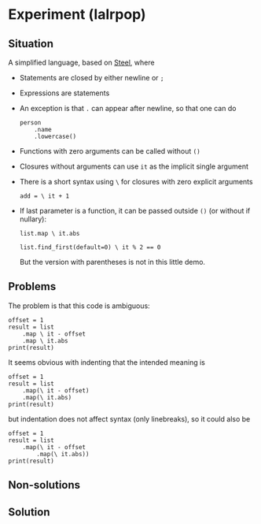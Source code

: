 
# Experiment (lalrpop)

## Situation

A simplified language, based on [Steel](https://github.com/mverleg/steel), where

* Statements are closed by either newline or `;`
* Expressions are statements
* An exception is that `.` can appear after newline, so that one can do

  ```
  person
      .name
      .lowercase()
  ```

* Functions with zero arguments can be called without `()`
* Closures without arguments can use `it` as the implicit single argument
* There is a short syntax using `\` for closures with zero explicit arguments
  
  ```
  add = \ it + 1
  ```

* If last parameter is a function, it can be passed outside `()` (or without if nullary):

  ```
  list.map \ it.abs

  list.find_first(default=0) \ it % 2 == 0
  ```

  But the version with parentheses is not in this little demo.

## Problems

The problem is that this code is ambiguous:

```
offset = 1
result = list
    .map \ it - offset
    .map \ it.abs
print(result)
```

It seems obvious with indenting that the intended meaning is

```
offset = 1
result = list
    .map(\ it - offset)
    .map(\ it.abs)
print(result)
```

but indentation does not affect syntax (only linebreaks), so it could also be

```
offset = 1
result = list
    .map(\ it - offset
        .map(\ it.abs))
print(result)
```

## Non-solutions

## Solution

